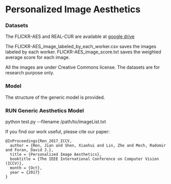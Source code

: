 # Personalized Image Aesthetics


### Datasets

The FLICKR-AES and REAL-CUR are available at [google drive](https://drive.google.com/drive/folders/1XLlPu_lgHqRstF7DBmXQ2QPSK9KPx1Yu)


The FLICKR-AES_image_labeled_by_each_worker.csv saves the images labeled by each worker. 
FLICKR-AES_image_score.txt saves the weighted average score for each image.

All the images are under Creative Commons license. The datasets are for research purpose only.

### Model

The structure of the generic model is provided. 

### RUN Generic Aesthetics Model

python test.py --filename /path/to/imageList.txt

If you find our work useful, please cite our paper:

	@InProceedings{Ren_2017_ICCV,
	  author = {Ren, Jian and Shen, Xiaohui and Lin, Zhe and Mech, Radomir and Foran, David J.},
	  title = {Personalized Image Aesthetics},
	  booktitle = {The IEEE International Conference on Computer Vision (ICCV)},
	  month = {Oct},
	  year = {2017}
	}
